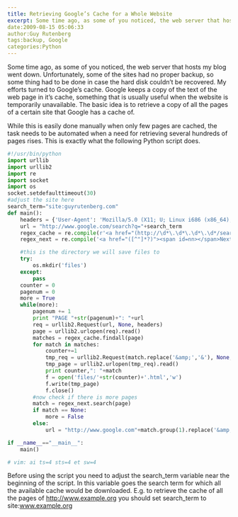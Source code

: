 ```yaml
---
title: Retrieving Google’s Cache for a Whole Website
excerpt: Some time ago, as some of you noticed, the web server that hosts my blog went down. Unfortunately, some of the sites had no proper backup, so some thing had to be done in case the hard disk couldn&amp;…
date:2009-08-15 05:06:33
author:Guy Rutenberg
tags:backup, Google
categories:Python
---
```


Some time ago, as some of you noticed, the web server that hosts my blog went down. Unfortunately, some of the sites had no proper backup, so some thing had to be done in case the hard disk couldn’t be recovered. My efforts turned to Google’s cache. Google keeps a copy of the text of the web page in it’s cache, something that is usually useful when the website is temporarily unavailable. The basic idea is to retrieve a copy of all the pages of a certain site that Google has a cache of.

While this is easily done manually when only few pages are cached, the task needs to be automated when a need for retrieving several hundreds of pages rises. This is exactly what the following Python script does.

```python
#!/usr/bin/python
import urllib
import urllib2
import re
import socket
import os
socket.setdefaulttimeout(30)
#adjust the site here
search_term="site:guyrutenberg.com"
def main():
    headers = {'User-Agent': 'Mozilla/5.0 (X11; U; Linux i686 (x86_64); en-US; rv:1.8.1.4) Gecko/20070515 Firefox/2.0.0.4'}
    url = "http://www.google.com/search?q="+search_term
    regex_cache = re.compile(r'<a href="(http://\d*\.\d*\.\d*\.\d*/search\?q\=cache.*?)".*?>Cached</a>')
    regex_next = re.compile('<a href="([^"]*?)"><span id=nn></span>Next</a>')

    #this is the directory we will save files to
    try:
        os.mkdir('files')
    except:
        pass
    counter = 0
    pagenum = 0
    more = True
    while(more):
        pagenum += 1
        print "PAGE "+str(pagenum)+": "+url
        req = urllib2.Request(url, None, headers)
        page = urllib2.urlopen(req).read()
        matches = regex_cache.findall(page)
        for match in matches:
            counter+=1
            tmp_req = urllib2.Request(match.replace('&amp;','&'), None, headers)
            tmp_page = urllib2.urlopen(tmp_req).read()
            print counter,": "+match
            f = open('files/'+str(counter)+'.html','w')
            f.write(tmp_page)
            f.close()
        #now check if there is more pages
        match = regex_next.search(page)
        if match == None:
            more = False
        else:
            url = "http://www.google.com"+match.group(1).replace('&amp;','&')

if __name__=="__main__":
    main()

# vim: ai ts=4 sts=4 et sw=4
```

Before using the script you need to adjust the search_term variable near the beginning of the script. In this variable goes the search term for which all the available cache would be downloaded. E.g. to retrieve the cache of all the pages of http://www.example.org you should set search_term to site:www.example.org
